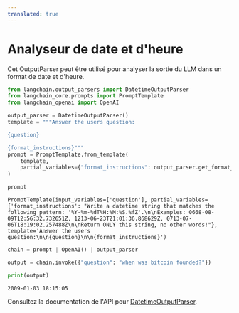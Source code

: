 ```yaml
---
translated: true
---
```


# Analyseur de date et d'heure

Cet OutputParser peut être utilisé pour analyser la sortie du LLM dans un format de date et d'heure.

```python
from langchain.output_parsers import DatetimeOutputParser
from langchain_core.prompts import PromptTemplate
from langchain_openai import OpenAI
```

```python
output_parser = DatetimeOutputParser()
template = """Answer the users question:

{question}

{format_instructions}"""
prompt = PromptTemplate.from_template(
    template,
    partial_variables={"format_instructions": output_parser.get_format_instructions()},
)
```

```python
prompt
```

```output
PromptTemplate(input_variables=['question'], partial_variables={'format_instructions': "Write a datetime string that matches the following pattern: '%Y-%m-%dT%H:%M:%S.%fZ'.\n\nExamples: 0668-08-09T12:56:32.732651Z, 1213-06-23T21:01:36.868629Z, 0713-07-06T18:19:02.257488Z\n\nReturn ONLY this string, no other words!"}, template='Answer the users question:\n\n{question}\n\n{format_instructions}')
```

```python
chain = prompt | OpenAI() | output_parser
```

```python
output = chain.invoke({"question": "when was bitcoin founded?"})
```

```python
print(output)
```

```output
2009-01-03 18:15:05
```

Consultez la documentation de l'API pour [DatetimeOutputParser](https://api.python.langchain.com/en/latest/output_parsers/langchain.output_parsers.datetime.DatetimeOutputParser.html#langchain.output_parsers.datetime.DatetimeOutputParser).
